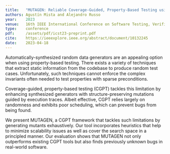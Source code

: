 ```yaml
---
title:   "MUTAGEN: Reliable Coverage-Guided, Property-Based Testing using Exhaustive Mutations"
authors: Agustín Mista and Alejandro Russo
year:    2023
venue:   16th IEEE International Conference on Software Testing, Verification and Validation
type:    conference
pdf:     /assets/pdf/icst23-preprint.pdf
cite:    https://ieeexplore.ieee.org/abstract/document/10132245
date:    2023-04-18
---
```


Automatically-synthesized random data generators are an appealing option when
using property-based testing. There exists a variety of techniques that extract
static information from the codebase to produce random test cases.
Unfortunately, such techniques cannot enforce the complex invariants often
needed to test properties with sparse preconditions.

Coverage-guided, property-based testing (CGPT) tackles this limitation by
enhancing synthesized generators with structure-preserving mutations guided by
execution traces. Albeit effective, CGPT relies largely on randomness and
exhibits poor scheduling, which can prevent bugs from being found.

We present MUTAGEN, a CGPT framework that tackles such limitations by generating
mutants exhaustively. Our tool incorporates heuristics that help to minimize
scalability issues as well as cover the search space in a principled manner. Our
evaluation shows that MUTAGEN not only outperforms existing CGPT tools but also
finds previously unknown bugs in real-world software.
